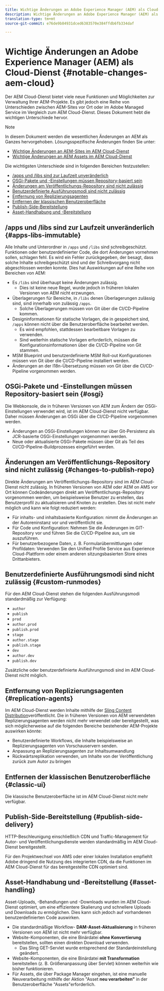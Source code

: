 ```yaml
---
title: Wichtige Änderungen an Adobe Experience Manager (AEM) als Cloud-Dienst
description: Wichtige Änderungen an Adobe Experience Manager (AEM) als Cloud-Dienst
translation-type: tm+mt
source-git-commit: e76de9b84931dced6383570e384ffdb6fb334daf

---
```



# Wichtige Änderungen an Adobe Experience Manager (AEM) als Cloud-Dienst {#notable-changes-aem-cloud}

Der AEM Cloud-Dienst bietet viele neue Funktionen und Möglichkeiten zur Verwaltung Ihrer AEM-Projekte. Es gibt jedoch eine Reihe von Unterschieden zwischen AEM-Sites vor Ort oder im Adobe Managed Service im Vergleich zum AEM Cloud-Dienst. Dieses Dokument hebt die wichtigen Unterschiede hervor.

>[!NOTE]
>In diesem Dokument werden die wesentlichen Änderungen an AEM als Ganzes hervorgehoben. Lösungsspezifische Änderungen finden Sie unter:
>
>* [Wichtige Änderungen an AEM-Sites im AEM Cloud-Dienst](/help/sites-cloud/sites-cloud-changes.md)
>* [Wichtige Änderungen an AEM Assets im AEM Cloud-Dienst](/help/assets/assets-cloud-changes.md)


Die wichtigsten Unterschiede sind in folgenden Bereichen festzustellen:

* [/apps und /libs sind zur Laufzeit unveränderlich](#apps-libs-immutable)
* [OSGi-Pakete und -Einstellungen müssen Repository-basiert sein](#osgi)
* [Änderungen am Veröffentlichungs-Repository sind nicht zulässig](#changes-to-publish-repo)
* [Benutzerdefinierte Ausführungsmodi sind nicht zulässig](#custom-runmodes)
* [Entfernung von Replizierungsagenten](#replication-agents)
* [Entfernen der klassischen Benutzeroberfläche](#classic-ui)
* [Publish-Side-Bereitstellung](#publish-side-delivery)
* [Asset-Handhabung und -Bereitstellung](#asset-handling)

## /apps und /libs sind zur Laufzeit unveränderlich {#apps-libs-immutable}

Alle Inhalte und Unterordner in `/apps` und `/libs` sind schreibgeschützt. Funktionen oder benutzerdefinierter Code, die dort Änderungen vornehmen sollen, schlagen fehl. Es wird ein Fehler zurückgegeben, der besagt, dass solche Inhalte schreibgeschützt sind und der Schreibvorgang nicht abgeschlossen werden konnte. Dies hat Auswirkungen auf eine Reihe von Bereichen von AEM:

* Es `/libs` sind überhaupt keine Änderungen zulässig.
   * Dies ist keine neue Regel, wurde jedoch in früheren lokalen Versionen von AEM nicht erzwungen.
* Überlagerungen für Bereiche, in `/libs` denen Überlagerungen zulässig sind, sind innerhalb von zulässig `/apps`.
   * Solche Überlagerungen müssen von Git über die CI/CD-Pipeline kommen.
* Designinformationen für statische Vorlagen, die in gespeichert sind, `/apps` können nicht über die Benutzeroberfläche bearbeitet werden.
   * Es wird empfohlen, stattdessen bearbeitbare Vorlagen zu verwenden.
   * Sind weiterhin statische Vorlagen erforderlich, müssen die Konfigurationsinformationen über die CI/CD-Pipeline von Git stammen.
* MSM Blueprint und benutzerdefinierte MSM Roll-out Konfigurationen müssen von Git über die CI/CD-Pipeline installiert werden.
* Änderungen an der I18n-Übersetzung müssen von Git über die CI/CD-Pipeline vorgenommen werden.

## OSGi-Pakete und -Einstellungen müssen Repository-basiert sein {#osgi}

Die Webkonsole, die in früheren Versionen von AEM zum Ändern der OSGi-Einstellungen verwendet wird, ist im AEM Cloud-Dienst nicht verfügbar. Daher müssen Änderungen an OSGi über die CI/CD-Pipeline vorgenommen werden.

* Änderungen an OSGi-Einstellungen können nur über Git-Persistenz als JCR-basierte OSGi-Einstellungen vorgenommen werden.
* Neue oder aktualisierte OSGi-Pakete müssen über Git als Teil des CI/CD-Pipeline-Buildprozesses eingeführt werden.

## Änderungen am Veröffentlichungs-Repository sind nicht zulässig {#changes-to-publish-repo}

Direkte Änderungen am Veröffentlichungs-Repository sind im AEM Cloud-Dienst nicht zulässig. In früheren Versionen von AEM oder AEM on AMS vor Ort können Codeänderungen direkt am Veröffentlichungs-Repository vorgenommen werden, um beispielsweise Benutzer zu erstellen, das Benutzerprofil zu aktualisieren und Knoten zu erstellen. Dies ist nicht mehr möglich und kann wie folgt reduziert werden:

* Für inhalts- und inhaltsbasierte Konfiguration: nimmt die Änderungen an der Autoreninstanz vor und veröffentlicht sie.
* Für Code und Konfiguration: Nehmen Sie die Änderungen im GIT-Repository vor und führen Sie die CI/CD-Pipeline aus, um sie auszuführen.
* Für benutzerbezogene Daten, z. B. Formularübermittlungen oder Profildaten: Verwenden Sie den Unified Profile Service aus Experience Cloud-Plattform oder einem anderen sitzungsbasierten Store eines Drittanbieters.

## Benutzerdefinierte Ausführungsmodi sind nicht zulässig {#custom-runmodes}

Für den AEM Cloud-Dienst stehen die folgenden Ausführungsmodi standardmäßig zur Verfügung:

* `author`
* `publish`
* `prod`
* `author.prod`
* `publish.prod`
* `stage`
* `author.stage`
* `publish.stage`
* `dev`
* `author.dev`
* `publish.dev`

Zusätzliche oder benutzerdefinierte Ausführungsmodi sind im AEM Cloud-Dienst nicht möglich.

## Entfernung von Replizierungsagenten {#replication-agents}

Im AEM Cloud-Dienst werden Inhalte mithilfe der [Sling Content Distribution](https://sling.apache.org/documentation/bundles/content-distribution.html)veröffentlicht. Die in früheren Versionen von AEM verwendeten Replizierungsagenten werden nicht mehr verwendet oder bereitgestellt, was sich möglicherweise auf die folgenden Bereiche bestehender AEM-Projekte auswirken könnte:

* Benutzerdefinierte Workflows, die Inhalte beispielsweise an Replizierungsagenten von Vorschauservern senden.
* Anpassung an Replizierungsagenten zur Inhaltsumwandlung
* Rückwärtsreplikation verwenden, um Inhalte von der Veröffentlichung zurück zum Autor zu bringen

## Entfernen der klassischen Benutzeroberfläche {#classic-ui}

Die klassische Benutzeroberfläche ist im AEM Cloud-Dienst nicht mehr verfügbar.

## Publish-Side-Bereitstellung {#publish-side-delivery}

HTTP-Beschleunigung einschließlich CDN und Traffic-Management für Autor- und Veröffentlichungsdienste werden standardmäßig im AEM Cloud-Dienst bereitgestellt.

Für den Projektwechsel von AMS oder einer lokalen Installation empfiehlt Adobe dringend die Nutzung des integrierten CDN, da die Funktionen im AEM Cloud-Dienst für das bereitgestellte CDN optimiert sind.

## Asset-Handhabung und -Bereitstellung {#asset-handling}

Asset-Uploads, -Behandlungen und -Downloads wurden im AEM Cloud-Dienst optimiert, um eine effizientere Skalierung und schnellere Uploads und Downloads zu ermöglichen. Dies kann sich jedoch auf vorhandenen benutzerdefinierten Code auswirken.

* Die standardmäßige Workflow- **DAM-Asset-Aktualisierung** in früheren Versionen von AEM ist nicht mehr verfügbar.
* Website-Komponenten, die eine Binärdatei **ohne Konvertierung** bereitstellen, sollten einen direkten Download verwenden.
   * Das Sling GET-Servlet wurde entsprechend der Standardeinstellung geändert.
* Website-Komponenten, die eine Binärdatei **mit Transformation** bereitstellen (z. B. Größenanpassung über Servlet) können weiterhin wie bisher funktionieren.
* Für Assets, die über Package Manager eingehen, ist eine manuelle Neuverarbeitung mithilfe der Aktion &quot;Asset **neu verarbeiten&quot;** in der Benutzeroberfläche &quot;Assets&quot;erforderlich.
